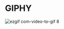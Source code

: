 # GIPHY

![ezgif com-video-to-gif 8](https://user-images.githubusercontent.com/27837894/32559352-f6b0d7e0-c474-11e7-86ee-51ebe8899437.gif)

